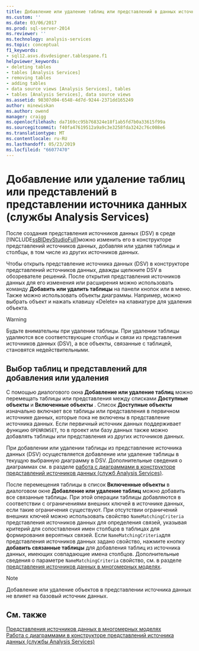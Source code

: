```yaml
---
title: Добавление или удаление таблиц или представлений в данных источника (службы Analysis Services) | Документация Майкрософт
ms.custom: ''
ms.date: 03/06/2017
ms.prod: sql-server-2014
ms.reviewer: ''
ms.technology: analysis-services
ms.topic: conceptual
f1_keywords:
- sql12.asvs.dsvdesigner.tablespane.f1
helpviewer_keywords:
- deleting tables
- tables [Analysis Services]
- removing tables
- adding tables
- data source views [Analysis Services], tables
- tables [Analysis Services], data source views
ms.assetid: 98307d04-6548-4d7d-9244-2371dd165249
author: minewiskan
ms.author: owend
manager: craigg
ms.openlocfilehash: da7169cc95b768324e18f1ab5fd7b0a33615f99a
ms.sourcegitcommit: f40fa47619512a9a9c3e3258fda3242c76c008e6
ms.translationtype: MT
ms.contentlocale: ru-RU
ms.lasthandoff: 05/23/2019
ms.locfileid: "66077470"
---
```

# <a name="adding-or-removing-tables-or-views-in-a-data-source-view-analysis-services"></a>Добавление или удаление таблиц или представлений в представлении источника данных (службы Analysis Services)
  После создания представления источников данных (DSV) в среде [!INCLUDE[ssBIDevStudioFull](../../includes/ssbidevstudiofull-md.md)]можно изменить его в конструкторе представлений источников данных, добавляя или удаляя таблицы и столбцы, в том числе из других источников данных.  
  
 Чтобы открыть представление источника данных (DSV) в конструкторе представлений источников данных, дважды щелкните DSV в обозревателе решений. После открытия представления источников данных для его изменения или расширения можно использовать команду **Добавить или удалить таблицы** на панели кнопок или в меню. Также можно использовать объекты диаграммы. Например, можно выбрать объект и нажать клавишу «Delete» на клавиатуре для удаления объекта.  
  
> [!WARNING]  
>  Будьте внимательны при удалении таблицы. При удалении таблицы удаляются все соответствующие столбцы и связи из представления источников данных (DSV), а все объекты, связанные с таблицей, становятся недействительными.  
  
## <a name="selecting-tables-or-views-to-add-or-remove"></a>Выбор таблиц и представлений для добавления или удаления  
 С помощью диалогового окна **Добавление или удаление таблиц** можно перемещать таблицы или представления между списками **Доступные объекты** и **Включенные объекты** . Список **Доступные объекты** изначально включает все таблицы или представления в первичном источнике данных, которые пока не включены в представление источника данных. Если первичный источник данных поддерживает функцию `OPENROWSET`, то в проект или базу данных также можно добавлять таблицы или представления из других источников данных.  
  
 При добавлении или удалении таблицы из представление источника данных (DSV) осуществляется добавление или удаление таблицы в текущую выбранную диаграмму в DSV. Дополнительные сведения о диаграммах см. в разделе [работа с диаграммами в конструкторе представлений источников данных &#40;служб Analysis Services&#41;](work-with-diagrams-in-data-source-view-designer-analysis-services.md).  
  
 После перемещения таблицы в список **Включенные объекты** в диалоговом окне **Добавление или удаление таблиц** можно добавить все связанные таблицы. При этой операции таблицы добавляются в соответствии с ограничениями внешних ключей в источнике данных, если такие ограничения существуют. При отсутствии ограничений внешних ключей можно использовать свойство `NameMatchingCriteria` представления источников данных для определения связей, указывая критерий для сопоставления имен столбцов в таблицах для формирования вероятных связей. Если `NameMatchingCriteria`для представления источников данных задано свойство, нажмите кнопку **добавить связанные таблицы** для добавления таблиц из источника данных, имеющих совпадающие имена столбцов. Дополнительные сведения о параметре `NameMatchingCriteria` свойство, см. в разделе [представления источников данных в многомерных моделях](data-source-views-in-multidimensional-models.md).  
  
> [!NOTE]  
>  Добавление или удаление объектов в представлении источника данных не влияет на базовый источник данных.  
  
## <a name="see-also"></a>См. также  
 [Представления источников данных в многомерных моделях](data-source-views-in-multidimensional-models.md)   
 [Работа с диаграммами в конструкторе представлений источника данных (службы Analysis Services)](work-with-diagrams-in-data-source-view-designer-analysis-services.md)  
  
  
